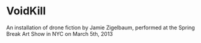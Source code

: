 VoidKill
========

An installation of drone fiction by Jamie Zigelbaum, performed at the Spring Break Art Show in NYC on March 5th, 2013